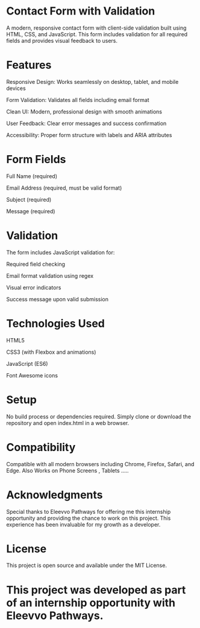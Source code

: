 # Contact Form with Validation
A modern, responsive contact form with client-side validation built using HTML, CSS, and JavaScript. This form includes validation for all required fields and provides visual feedback to users.

# Features
Responsive Design: Works seamlessly on desktop, tablet, and mobile devices

Form Validation: Validates all fields including email format

Clean UI: Modern, professional design with smooth animations

User Feedback: Clear error messages and success confirmation

Accessibility: Proper form structure with labels and ARIA attributes

# Form Fields
Full Name (required)

Email Address (required, must be valid format)

Subject (required)

Message (required)

# Validation
The form includes JavaScript validation for:

Required field checking

Email format validation using regex

Visual error indicators

Success message upon valid submission

# Technologies Used
HTML5

CSS3 (with Flexbox and animations)

JavaScript (ES6)

Font Awesome icons

# Setup
No build process or dependencies required. Simply clone or download the repository and open index.html in a web browser.

# Compatibility
Compatible with all modern browsers including Chrome, Firefox, Safari, and Edge.
Also Works on Phone Screens , Tablets .....
# Acknowledgments
Special thanks to Eleevvo Pathways for offering me this internship opportunity and providing the chance to work on this project. This experience has been invaluable for my growth as a developer.

# License
This project is open source and available under the MIT License.

# This project was developed as part of an internship opportunity with Eleevvo Pathways.
